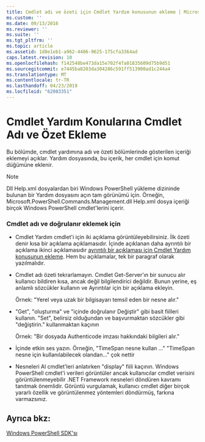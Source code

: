 ```yaml
---
title: Cmdlet adı ve özeti için Cmdlet Yardım konusunun ekleme | Microsoft Docs
ms.custom: ''
ms.date: 09/13/2016
ms.reviewer: ''
ms.suite: ''
ms.tgt_pltfrm: ''
ms.topic: article
ms.assetid: 1d0e1eb1-a962-4406-9625-175cfa3364ad
caps.latest.revision: 10
ms.openlocfilehash: f142548be473da15e702f4fa01835609d75b9d51
ms.sourcegitcommit: e7445ba8203da304286c591ff513900ad1c244a4
ms.translationtype: MT
ms.contentlocale: tr-TR
ms.lasthandoff: 04/23/2019
ms.locfileid: "62083351"
---
```

# <a name="how-to-add-the-cmdlet-name-and-synopsis-to-a-cmdlet-help-topic"></a>Cmdlet Yardım Konularına Cmdlet Adı ve Özet Ekleme

Bu bölümde, cmdlet yardımına adı ve özeti bölümlerinde gösterilen içeriği eklemeyi açıklar. Yardım dosyasında, bu içerik, her cmdlet için komut düğümüne eklenir.

> [!NOTE]
> Dll Help.xml dosyalardan biri Windows PowerShell yükleme dizininde bulunan bir Yardım dosyasını açın tam görünümü için. Örneğin, Microsoft.PowerShell.Commands.Management.dll Help.xml dosya içeriği birçok Windows PowerShell cmdlet'lerini içerir.

### <a name="to-add-the-cmdlet-name-and-a-synopsis"></a>Cmdlet adı ve doğrulanır eklemek için

- Cmdlet Yardım cmdlet'i için iki açıklama görüntüleyebilirsiniz. İlk özeti denir kısa bir açıklama açıklamasıdır. İçinde açıklanan daha ayrıntılı bir açıklama ikinci açıklamasıdır [ayrıntılı bir açıklaması için Cmdlet Yardım konusunun ekleme](./how-to-add-a-cmdlet-description.md). Hem bu açıklamalar, tek bir paragraf olarak yazılmalıdır.

- Cmdlet adı özeti tekrarlamayın. Cmdlet Get-Server'ın bir sunucu alır kullanıcı bildiren kısa, ancak değil bilgilendirici değildir. Bunun yerine, eş anlamlı sözcükler kullanın ve Ayrıntılar için bir açıklama ekleyin.

  Örnek: "Yerel veya uzak bir bilgisayarı temsil eden bir nesne alır."

- "Get", "oluşturma" ve "içinde doğrulanır Değiştir" gibi basit fiilleri kullanın. "Set", belirsiz olduğundan ve başvurmaktan sözcükler gibi "değiştirin." kullanmaktan kaçının

  Örnek: "Bir dosyada Authenticode imzası hakkındaki bilgileri alır."

- İçinde etkin ses yazın. Örneğin, "TimeSpan nesne kullan …" "TimeSpan nesne için kullanılabilecek olandan..." çok nettir

- Nesneleri Al cmdlet'leri anlatırken "display" fiili kaçının. Windows PowerShell cmdlet'i verileri görüntüler ancak kullanıcılar cmdlet verisini görüntülenmeyebilir .NET Framework nesneleri döndüren kavramı tanıtmak önemlidir. Görüntü vurgulamak, kullanıcı cmdlet diğer birçok yararlı özellik ve görüntülenmez yöntemleri döndürmüş, farkına varmazsınız.

## <a name="see-also"></a>Ayrıca bkz:

 [Windows PowerShell SDK'sı](../windows-powershell-reference.md)